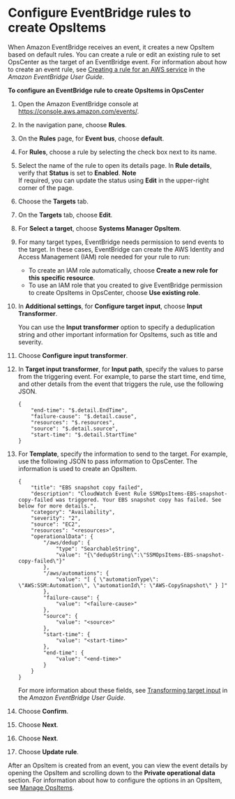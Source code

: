 # Configure EventBridge rules to create OpsItems<a name="OpsCenter-automatically-create-OpsItems-2"></a>

 When Amazon EventBridge receives an event, it creates a new OpsItem based on default rules\. You can create a rule or edit an existing rule to set OpsCenter as the target of an EventBridge event\. For information about how to create an event rule, see [Creating a rule for an AWS service](https://docs.aws.amazon.com/eventbridge/latest/userguide/create-eventbridge-rule.html) in the *Amazon EventBridge User Guide*\.

**To configure an EventBridge rule to create OpsItems in OpsCenter**

1. Open the Amazon EventBridge console at [https://console\.aws\.amazon\.com/events/](https://console.aws.amazon.com/events/)\.

1. In the navigation pane, choose **Rules**\.

1. On the **Rules** page, for **Event bus**, choose **default**\.

1. For **Rules**, choose a rule by selecting the check box next to its name\.

1. Select the name of the rule to open its details page\. In **Rule details**, verify that **Status** is set to **Enabled**\.
**Note**  
If required, you can update the status using **Edit** in the upper\-right corner of the page\.

1. Choose the **Targets** tab\. 

1. On the **Targets** tab, choose **Edit**\.

1. For **Select a target**, choose **Systems Manager OpsItem**\.

1. For many target types, EventBridge needs permission to send events to the target\. In these cases, EventBridge can create the AWS Identity and Access Management \(IAM\) role needed for your rule to run: 
   + To create an IAM role automatically, choose **Create a new role for this specific resource**\.
   + To use an IAM role that you created to give EventBridge permission to create OpsItems in OpsCenter, choose **Use existing role**\.

1. In **Additional settings**, for **Configure target input**, choose **Input Transformer**\.

   You can use the **Input transformer** option to specify a deduplication string and other important information for OpsItems, such as title and severity\.

1. Choose **Configure input transformer**\.

1. In **Target input transformer**, for **Input path**, specify the values to parse from the triggering event\. For example, to parse the start time, end time, and other details from the event that triggers the rule, use the following JSON\.

   ```
   {
       "end-time": "$.detail.EndTime",
       "failure-cause": "$.detail.cause",
       "resources": "$.resources",
       "source": "$.detail.source",
       "start-time": "$.detail.StartTime"
   }
   ```

1. For **Template**, specify the information to send to the target\. For example, use the following JSON to pass information to OpsCenter\. The information is used to create an OpsItem\.

   ```
   {
       "title": "EBS snapshot copy failed",
       "description": "CloudWatch Event Rule SSMOpsItems-EBS-snapshot-copy-failed was triggered. Your EBS snapshot copy has failed. See below for more details.",
       "category": "Availability",
       "severity": "2",
       "source": "EC2",
       "resources": "<resources>",
       "operationalData": {
           "/aws/dedup": {
               "type": "SearchableString",
               "value": "{\"dedupString\":\"SSMOpsItems-EBS-snapshot-copy-failed\"}"
           },
           "/aws/automations": {
               "value": "[ { \"automationType\": \"AWS:SSM:Automation\", \"automationId\": \"AWS-CopySnapshot\" } ]"
           },
           "failure-cause": {
               "value": "<failure-cause>"
           },
           "source": {
               "value": "<source>"
           },
           "start-time": {
               "value": "<start-time>"
           },
           "end-time": {
               "value": "<end-time>"
           }
       }
   }
   ```

   For more information about these fields, see [Transforming target input](https://docs.aws.amazon.com/eventbridge/latest/userguide/transform-input.html) in the *Amazon EventBridge User Guide*\.

1. Choose **Confirm**\.

1. Choose **Next**\.

1. Choose **Next**\.

1. Choose **Update rule**\.

After an OpsItem is created from an event, you can view the event details by opening the OpsItem and scrolling down to the **Private operational data** section\. For information about how to configure the options in an OpsItem, see [Manage OpsItems](OpsCenter-working-with-OpsItems.md)\.